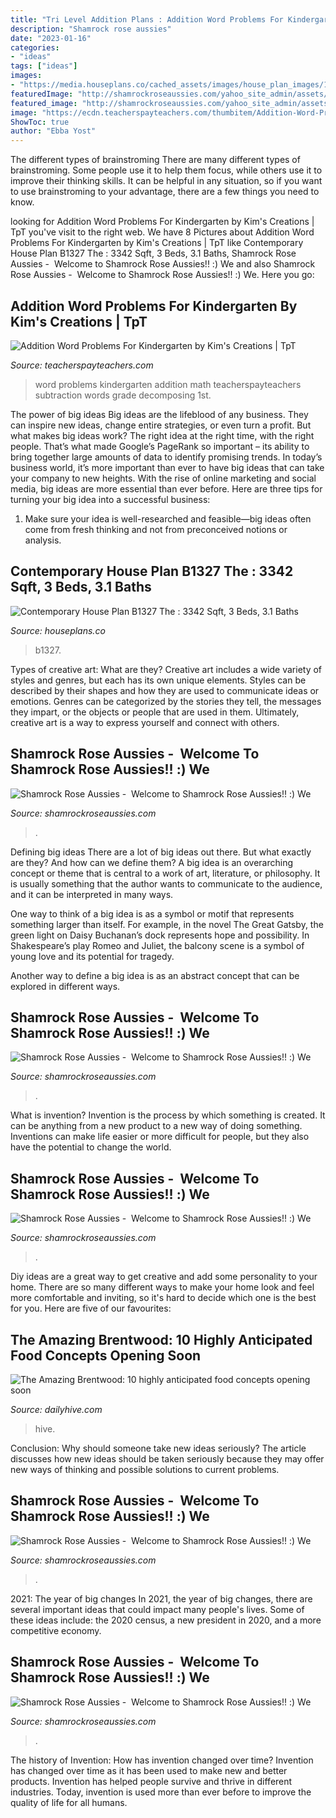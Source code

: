 ```yaml
---
title: "Tri Level Addition Plans : Addition Word Problems For Kindergarten By Kim&#039;s Creations"
description: "Shamrock rose aussies"
date: "2023-01-16"
categories:
- "ideas"
tags: ["ideas"]
images:
- "https://media.houseplans.co/cached_assets/images/house_plan_images/1327_option_1327opt_2011_2_1920x1080.jpg"
featuredImage: "http://shamrockroseaussies.com/yahoo_site_admin/assets/images/DSC_0296.114214106_std.jpg"
featured_image: "http://shamrockroseaussies.com/yahoo_site_admin/assets/images/DSC_0761.238211019_std.JPG"
image: "https://ecdn.teacherspayteachers.com/thumbitem/Addition-Word-Problems-For-Kindergarten-1967784-1459884087/original-1967784-4.jpg"
ShowToc: true
author: "Ebba Yost"
---
```



The different types of brainstroming
There are many different types of brainstroming. Some people use it to help them focus, while others use it to improve their thinking skills. It can be helpful in any situation, so if you want to use brainstroming to your advantage, there are a few things you need to know.

	

		
looking for Addition Word Problems For Kindergarten by Kim&#039;s Creations | TpT you've visit to the right web. We have 8 Pictures about Addition Word Problems For Kindergarten by Kim&#039;s Creations | TpT like Contemporary House Plan B1327 The : 3342 Sqft, 3 Beds, 3.1 Baths, Shamrock Rose Aussies - ﻿﻿﻿ Welcome to Shamrock Rose Aussies!! :) We and also Shamrock Rose Aussies - ﻿﻿﻿ Welcome to Shamrock Rose Aussies!! :) We. Here you go:
		
    
## Addition Word Problems For Kindergarten By Kim&#039;s Creations | TpT

<img loading=lazy src="https://ecdn.teacherspayteachers.com/thumbitem/Addition-Word-Problems-For-Kindergarten-1967784-1459884087/original-1967784-4.jpg" onerror="this.onerror=null;this.src='https://tse4.mm.bing.net/th?id=OIP.ijIwSaly7HXCsceF1l_WAgAAAA&amp;pid=15.1';" alt="Addition Word Problems For Kindergarten by Kim&#039;s Creations | TpT">

_Source: teacherspayteachers.com_

>word problems kindergarten addition math teacherspayteachers subtraction words grade decomposing 1st. 

	

The power of big ideas
Big ideas are the lifeblood of any business. They can inspire new ideas, change entire strategies, or even turn a profit. But what makes big ideas work? The right idea at the right time, with the right people. That’s what made Google’s PageRank so important – its ability to bring together large amounts of data to identify promising trends.
In today’s business world, it’s more important than ever to have big ideas that can take your company to new heights. With the rise of online marketing and social media, big ideas are more essential than ever before. Here are three tips for turning your big idea into a successful business:

1) Make sure your idea is well-researched and feasible—big ideas often come from fresh thinking and not from preconceived notions or analysis.

    
## Contemporary House Plan B1327 The : 3342 Sqft, 3 Beds, 3.1 Baths

<img loading=lazy src="https://media.houseplans.co/cached_assets/images/house_plan_images/1327_option_1327opt_2011_2_1920x1080.jpg" onerror="this.onerror=null;this.src='https://tse4.mm.bing.net/th?id=OIP.lvoVnVBjk4WDK5ndnEr0bgHaEK&amp;pid=15.1';" alt="Contemporary House Plan B1327 The : 3342 Sqft, 3 Beds, 3.1 Baths">

_Source: houseplans.co_

>b1327. 

	

Types of creative art: What are they?
Creative art includes a wide variety of styles and genres, but each has its own unique elements. Styles can be described by their shapes and how they are used to communicate ideas or emotions. Genres can be categorized by the stories they tell, the messages they impart, or the objects or people that are used in them. Ultimately, creative art is a way to express yourself and connect with others.

    
## Shamrock Rose Aussies - ﻿﻿﻿ Welcome To Shamrock Rose Aussies!! :) We

<img loading=lazy src="http://shamrockroseaussies.com/yahoo_site_admin/assets/images/DSC_0296.114214106_std.jpg" onerror="this.onerror=null;this.src='https://tse4.mm.bing.net/th?id=OIP.um2zJdqZFnwdoex8ekB5jgHaEV&amp;pid=15.1';" alt="Shamrock Rose Aussies - ﻿﻿﻿ Welcome to Shamrock Rose Aussies!! :) We">

_Source: shamrockroseaussies.com_

>. 

	

Defining big ideas
There are a lot of big ideas out there. But what exactly are they? And how can we define them?
A big idea is an overarching concept or theme that is central to a work of art, literature, or philosophy. It is usually something that the author wants to communicate to the audience, and it can be interpreted in many ways.

One way to think of a big idea is as a symbol or motif that represents something larger than itself. For example, in the novel The Great Gatsby, the green light on Daisy Buchanan’s dock represents hope and possibility. In Shakespeare’s play Romeo and Juliet, the balcony scene is a symbol of young love and its potential for tragedy.

Another way to define a big idea is as an abstract concept that can be explored in different ways.

    
## Shamrock Rose Aussies - ﻿﻿﻿ Welcome To Shamrock Rose Aussies!! :) We

<img loading=lazy src="http://shamrockroseaussies.com/yahoo_site_admin/assets/images/DSC_0789.124232618_std.JPG" onerror="this.onerror=null;this.src='https://tse1.mm.bing.net/th?id=OIP.sebjmXqADm-oD36V6t2aDwHaE-&amp;pid=15.1';" alt="Shamrock Rose Aussies - ﻿﻿﻿ Welcome to Shamrock Rose Aussies!! :) We">

_Source: shamrockroseaussies.com_

>. 

	

What is invention?
Invention is the process by which something is created. It can be anything from a new product to a new way of doing something. Inventions can make life easier or more difficult for people, but they also have the potential to change the world.

    
## Shamrock Rose Aussies - ﻿﻿﻿ Welcome To Shamrock Rose Aussies!! :) We

<img loading=lazy src="http://shamrockroseaussies.com/yahoo_site_admin/assets/images/DSC_0815.238210525_std.JPG" onerror="this.onerror=null;this.src='https://tse2.mm.bing.net/th?id=OIP.Bq0kl5TYBPVB20c5JLtCIwHaE-&amp;pid=15.1';" alt="Shamrock Rose Aussies - ﻿﻿﻿ Welcome to Shamrock Rose Aussies!! :) We">

_Source: shamrockroseaussies.com_

>. 

	

Diy ideas are a great way to get creative and add some personality to your home. There are so many different ways to make your home look and feel more comfortable and inviting, so it's hard to decide which one is the best for you. Here are five of our favourites:

    
## The Amazing Brentwood: 10 Highly Anticipated Food Concepts Opening Soon

<img loading=lazy src="https://images.dailyhive.com/20210628144608/IMG_3178-768x1024.jpeg" onerror="this.onerror=null;this.src='https://tse3.mm.bing.net/th?id=OIP.MIfmcMCN0XzKGL84DUgkKgHaJ4&amp;pid=15.1';" alt="The Amazing Brentwood: 10 highly anticipated food concepts opening soon">

_Source: dailyhive.com_

>hive. 

	

Conclusion: Why should someone take new ideas seriously?
The article discusses how new ideas should be taken seriously because they may offer new ways of thinking and possible solutions to current problems.

    
## Shamrock Rose Aussies - ﻿﻿﻿ Welcome To Shamrock Rose Aussies!! :) We

<img loading=lazy src="http://shamrockroseaussies.com/yahoo_site_admin/assets/images/DSC_0761.238211019_std.JPG" onerror="this.onerror=null;this.src='https://tse3.mm.bing.net/th?id=OIP.t8pn0-FnxAD9DWiRM-LbngHaE-&amp;pid=15.1';" alt="Shamrock Rose Aussies - ﻿﻿﻿ Welcome to Shamrock Rose Aussies!! :) We">

_Source: shamrockroseaussies.com_

>. 

	

2021: The year of big changes
In 2021, the year of big changes, there are several important ideas that could impact many people's lives. Some of these ideas include: the 2020 census, a new president in 2020, and a more competitive economy.

    
## Shamrock Rose Aussies - ﻿﻿﻿ Welcome To Shamrock Rose Aussies!! :) We

<img loading=lazy src="http://shamrockroseaussies.com/yahoo_site_admin/assets/images/DSC_0664.124232016_std.JPG" onerror="this.onerror=null;this.src='https://tse1.mm.bing.net/th?id=OIP.cDlM6J2Wp4PEo9mcr3_N_gHaE-&amp;pid=15.1';" alt="Shamrock Rose Aussies - ﻿﻿﻿ Welcome to Shamrock Rose Aussies!! :) We">

_Source: shamrockroseaussies.com_

>. 

	

The history of Invention: How has invention changed over time?
Invention has changed over time as it has been used to make new and better products. Invention has helped people survive and thrive in different industries. Today, invention is used more than ever before to improve the quality of life for all humans.

